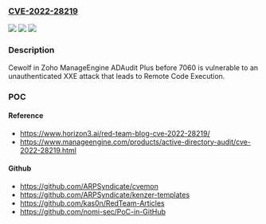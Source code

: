 ### [CVE-2022-28219](https://cve.mitre.org/cgi-bin/cvename.cgi?name=CVE-2022-28219)
![](https://img.shields.io/static/v1?label=Product&message=n%2Fa&color=blue)
![](https://img.shields.io/static/v1?label=Version&message=n%2Fa&color=blue)
![](https://img.shields.io/static/v1?label=Vulnerability&message=n%2Fa&color=brighgreen)

### Description

Cewolf in Zoho ManageEngine ADAudit Plus before 7060 is vulnerable to an unauthenticated XXE attack that leads to Remote Code Execution.

### POC

#### Reference
- https://www.horizon3.ai/red-team-blog-cve-2022-28219/
- https://www.manageengine.com/products/active-directory-audit/cve-2022-28219.html

#### Github
- https://github.com/ARPSyndicate/cvemon
- https://github.com/ARPSyndicate/kenzer-templates
- https://github.com/kas0n/RedTeam-Articles
- https://github.com/nomi-sec/PoC-in-GitHub

